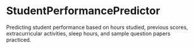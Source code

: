 # StudentPerformancePredictor
Predicting student performance based on hours studied, previous scores, extracurricular activities, sleep hours, and sample question papers practiced.
